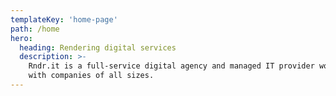 ```yaml
---
templateKey: 'home-page'
path: /home
hero:
  heading: Rendering digital services
  description: >-
    Rndr.it is a full-service digital agency and managed IT provider working
    with companies of all sizes.
---
```


